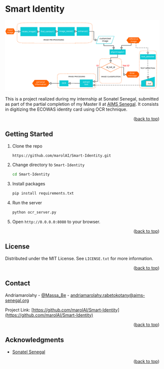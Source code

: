 # Smart Identity
![ ](assets/flowchart.png  "flowchart")

This is a project realized during my internship at Sonatel Senegal, submitted as part of the partial completion of my Master II at [AIMS Senegal](https://aims-senegal.org/). It consists in digitizing the ECOWAS identity card using OCR technique.

<p align="right">(<a href="#top">back to top</a>)</p>

<!-- GETTING STARTED -->
## Getting Started

1. Clone the repo
   ```sh
   https://github.com/marolAI/Smart-Identity.git
   ```
2. Change directory to `Smart-Identity`
   ```sh
   cd Smart-Identity
   ```
3. Install packages
   ```sh
   pip install requirements.txt
   ```
4. Run the server
   ```sh
   python ocr_server.py
   ```
5. Open `http://0.0.0.0:8080` to your browser.

<p align="right">(<a href="#top">back to top</a>)</p>

<!-- LICENSE -->
## License

Distributed under the MIT License. See `LICENSE.txt` for more information.

<p align="right">(<a href="#top">back to top</a>)</p>


<!-- CONTACT -->
## Contact

Andriamarolahy - [@Massa_Be](https://twitter.com/twitter_handle) - andriamarolahy.rabetokotany@aims-senegal.org

Project Link: [https://github.com/marolAI/Smart-Identity](https://github.com/marolAI/Smart-Identity)

<p align="right">(<a href="#top">back to top</a>)</p>


<!-- ACKNOWLEDGMENTS -->
## Acknowledgments

* [Sonatel Senegal](https://sonatel.sn/)


<p align="right">(<a href="#top">back to top</a>)</p>

